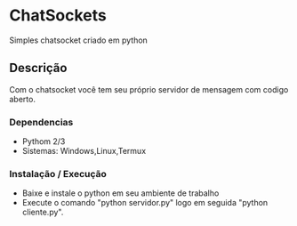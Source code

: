 # ChatSockets

Simples chatsocket criado em python

## Descrição

Com o chatsocket você tem seu próprio servidor de mensagem com codigo aberto.

### Dependencias

* Pythom 2/3
* Sistemas: Windows,Linux,Termux

### Instalação / Execução

* Baixe e instale o python em seu ambiente de trabalho
* Execute o comando "python servidor.py" logo em seguida "python cliente.py".

